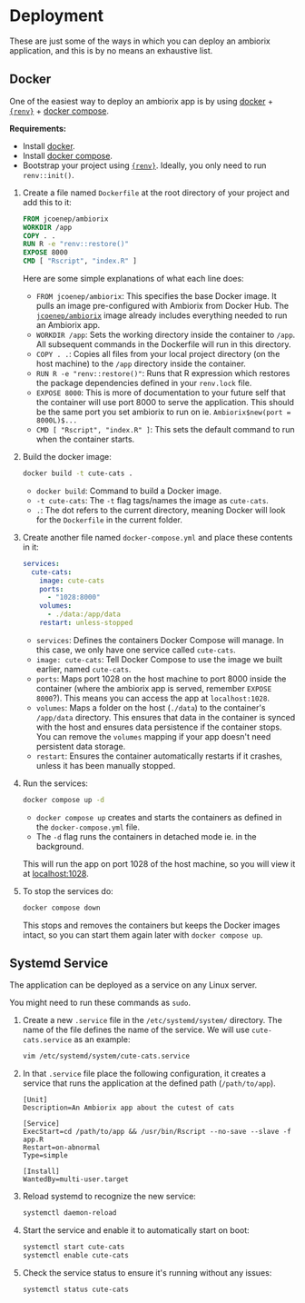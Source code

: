 # Deployment

These are just some of the ways in which you can deploy an ambiorix application,
and this is by no means an exhaustive list.

## Docker

One of the easiest way to deploy an ambiorix app is by using [docker](https://www.docker.com/) + [`{renv}`](https://rstudio.github.io/renv/articles/renv.html) + [docker compose](<https://docs.docker.com/compose/>).

**Requirements:**

- Install [docker](https://docs.docker.com/engine/install/).
- Install [docker compose](https://docs.docker.com/compose/install/).
- Bootstrap your project using [`{renv}`](https://rstudio.github.io/renv/articles/renv.html). Ideally, you only need to run `renv::init()`.

1. Create a file named `Dockerfile` at the root directory of your project and add this to it:

    ```Dockerfile
    FROM jcoenep/ambiorix
    WORKDIR /app
    COPY . .
    RUN R -e "renv::restore()"
    EXPOSE 8000
    CMD [ "Rscript", "index.R" ]
    ```

    Here are some simple explanations of what each line does:

    - `FROM jcoenep/ambiorix`: This specifies the base Docker image. It pulls an image pre-configured with
    Ambiorix from Docker Hub. The [`jcoenep/ambiorix`](https://hub.docker.com/r/jcoenep/ambiorix) image already includes everything needed to run an
    Ambiorix app.
    - `WORKDIR /app`: Sets the working directory inside the container to `/app`. All subsequent commands
    in the Dockerfile will run in this directory.
    - `COPY . .`: Copies all files from your local project directory (on the host machine) to the `/app`
    directory inside the container.
    - `RUN R -e "renv::restore()"`: Runs that R expression which restores the package dependencies defined
    in your `renv.lock` file.
    - `EXPOSE 8000`: This is more of documentation to your future self that the container will use port 8000
    to serve the application. This should be the same port you set ambiorix to run on ie. `Ambiorix$new(port = 8000L)$...`
    - `CMD [ "Rscript", "index.R" ]`: This sets the default command to run when the container starts.

1. Build the docker image:

    ```bash
    docker build -t cute-cats .
    ```

    - `docker build`: Command to build a Docker image.
    - `-t cute-cats`: The `-t` flag tags/names the image as `cute-cats`.
    - `.`: The dot refers to the current directory, meaning Docker will look for the `Dockerfile` in the current folder.

1. Create another file named `docker-compose.yml` and place these contents in it:

    ```yml
    services:
      cute-cats:
        image: cute-cats
        ports:
          - "1028:8000"
        volumes:
          - ./data:/app/data
        restart: unless-stopped
    ```

    - `services`: Defines the containers Docker Compose will manage. In this case, we only have one service called `cute-cats`.
    - `image: cute-cats`: Tell Docker Compose to use the image we built earlier, named `cute-cats`.
    - `ports`: Maps port 1028 on the host machine to port 8000 inside the container (where the ambiorix app is served, remember `EXPOSE 8000`?). This means you can access the app at `localhost:1028`.
    - `volumes`: Maps a folder on the host (`./data`) to the container's `/app/data` directory. This ensures
    that data in the container is synced with the host and ensures data persistence if the container stops.
    You can remove the `volumes` mapping if your app doesn't need persistent data storage.
    - `restart`: Ensures the container automatically restarts if it crashes, unless it has been manually stopped.

1. Run the services:

    ```bash
    docker compose up -d
    ```

    - `docker compose up` creates and starts the containers as defined in the `docker-compose.yml` file.
    - The `-d` flag runs the containers in detached mode ie. in the background.

    This will run the app on port 1028 of the host machine, so you will view it at [localhost:1028](http://localhost:1028/).

1. To stop the services do:

    ```bash
    docker compose down
    ```

    This stops and removes the containers but keeps the Docker images intact, so you can start them again
    later with `docker compose up`.

## Systemd Service

The application can be deployed as a service on any Linux server.

You might need to run these commands as `sudo`.

1. Create a new `.service` file in the `/etc/systemd/system/` directory. The name
of the file defines the name of the service. We will use `cute-cats.service`
as an example:

    ```bash
    vim /etc/systemd/system/cute-cats.service
    ```

1. In that `.service` file place the following configuration, it creates a service that runs the application at the defined path (`/path/to/app`).

    ```
    [Unit]
    Description=An Ambiorix app about the cutest of cats

    [Service]
    ExecStart=cd /path/to/app && /usr/bin/Rscript --no-save --slave -f app.R
    Restart=on-abnormal
    Type=simple

    [Install]
    WantedBy=multi-user.target
    ```

1. Reload systemd to recognize the new service:

    ```bash
    systemctl daemon-reload
    ```

1. Start the service and enable it to automatically start on boot:

    ```bash
    systemctl start cute-cats
    systemctl enable cute-cats
    ```

1. Check the service status to ensure it's running without any issues:

    ```bash
    systemctl status cute-cats
    ```
